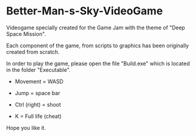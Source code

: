 # Better-Man-s-Sky-VideoGame

Videogame specially created for the Game Jam with the theme of "Deep Space Mission". 

Each component of the game, from scripts to graphics has been originally created from scratch. 


In order to play the game, please open the file "Build.exe" which is located in the folder "Executable". 

* Movement = WASD 

* Jump = space bar

* Ctrl (right) = shoot

* K = Full life (cheat) 

Hope you like it. 
